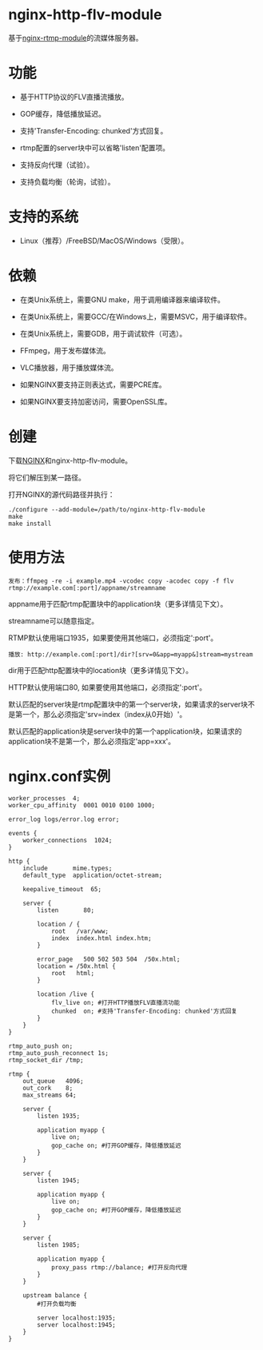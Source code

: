 # nginx-http-flv-module

基于[nginx-rtmp-module](https://github.com/arut/nginx-rtmp-module)的流媒体服务器。

# 功能

* 基于HTTP协议的FLV直播流播放。

* GOP缓存，降低播放延迟。

* 支持'Transfer-Encoding: chunked'方式回复。

* rtmp配置的server块中可以省略'listen'配置项。

* 支持反向代理（试验）。

* 支持负载均衡（轮询，试验）。

# 支持的系统

* Linux（推荐）/FreeBSD/MacOS/Windows（受限）。

# 依赖

* 在类Unix系统上，需要GNU make，用于调用编译器来编译软件。

* 在类Unix系统上，需要GCC/在Windows上，需要MSVC，用于编译软件。

* 在类Unix系统上，需要GDB，用于调试软件（可选）。

* FFmpeg，用于发布媒体流。

* VLC播放器，用于播放媒体流。

* 如果NGINX要支持正则表达式，需要PCRE库。

* 如果NGINX要支持加密访问，需要OpenSSL库。

# 创建

下载[NGINX](http://nginx.org)和nginx-http-flv-module。

将它们解压到某一路径。

打开NGINX的源代码路径并执行：

    ./configure --add-module=/path/to/nginx-http-flv-module
    make
    make install

# 使用方法

    发布：ffmpeg -re -i example.mp4 -vcodec copy -acodec copy -f flv rtmp://example.com[:port]/appname/streamname

appname用于匹配rtmp配置块中的application块（更多详情见下文）。

streamname可以随意指定。

RTMP默认使用端口1935，如果要使用其他端口，必须指定':port'。

    播放: http://example.com[:port]/dir?[srv=0&app=myapp&]stream=mystream

dir用于匹配http配置块中的location块（更多详情见下文）。

HTTP默认使用端口80, 如果要使用其他端口，必须指定':port'。

默认匹配的server块是rtmp配置块中的第一个server块，如果请求的server块不是第一个，那么必须指定'srv=index（index从0开始）'。

默认匹配的application块是server块中的第一个application块，如果请求的application块不是第一个，那么必须指定'app=xxx'。

# nginx.conf实例

    worker_processes  4;
    worker_cpu_affinity  0001 0010 0100 1000;

    error_log logs/error.log error;

    events {
        worker_connections  1024;
    }

    http {
        include       mime.types;
        default_type  application/octet-stream;

        keepalive_timeout  65;

        server {
            listen       80;

            location / {
                root   /var/www;
                index  index.html index.htm;
            }

            error_page   500 502 503 504  /50x.html;
            location = /50x.html {
                root   html;
            }

            location /live {
                flv_live on; #打开HTTP播放FLV直播流功能
                chunked  on; #支持'Transfer-Encoding: chunked'方式回复
            }
        }
    }

    rtmp_auto_push on;
    rtmp_auto_push_reconnect 1s;
    rtmp_socket_dir /tmp;

    rtmp {
        out_queue   4096;
        out_cork    8;
        max_streams 64;

        server {
            listen 1935;

            application myapp {
                live on;
                gop_cache on; #打开GOP缓存，降低播放延迟
            }
        }

        server {
            listen 1945;

            application myapp {
                live on;
                gop_cache on; #打开GOP缓存，降低播放延迟
            }
        }

        server {
            listen 1985;

            application myapp {
                proxy_pass rtmp://balance; #打开反向代理
            }
        }

        upstream balance {
            #打开负载均衡

            server localhost:1935;
            server localhost:1945;
        }
    }

